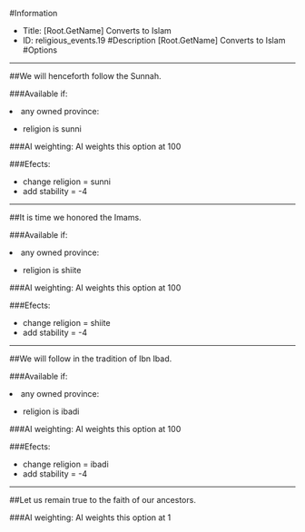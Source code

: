 #Information
 - Title: [Root.GetName] Converts to Islam
 - ID: religious_events.19
#Description
[Root.GetName] Converts to Islam
#Options

___
##We will henceforth follow the Sunnah.

###Available if:
<li>any owned province:</li><ul><li>religion is sunni</li></ul>

###AI weighting:
AI weights this option at 100


###Efects:<ul><li>change religion = sunni</li><li>add stability = -4</li></ul>

___
##It is time we honored the Imams.

###Available if:
<li>any owned province:</li><ul><li>religion is shiite</li></ul>

###AI weighting:
AI weights this option at 100


###Efects:<ul><li>change religion = shiite</li><li>add stability = -4</li></ul>

___
##We will follow in the tradition of Ibn Ibad.

###Available if:
<li>any owned province:</li><ul><li>religion is ibadi</li></ul>

###AI weighting:
AI weights this option at 100


###Efects:<ul><li>change religion = ibadi</li><li>add stability = -4</li></ul>

___
##Let us remain true to the faith of our ancestors.

###AI weighting:
AI weights this option at 1

